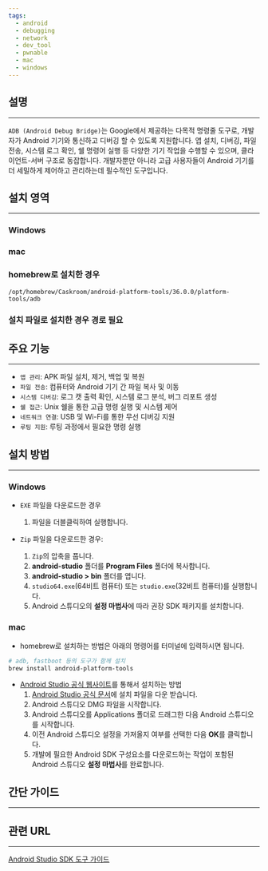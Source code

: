 ```yaml
---
tags:
  - android
  - debugging
  - network
  - dev_tool
  - pwnable
  - mac
  - windows
---
```

## 설명
---
`ADB (Android Debug Bridge)`는 Google에서 제공하는 다목적 명령줄 도구로, 개발자가 Android 기기와 통신하고 디버깅 할 수 있도록 지원합니다. 앱 설치, 디버깅, 파일 전송, 시스템 로그 확인, 쉘 명령어 실행 등 다양한 기기 작업을 수행할 수 있으며, 클라이언트-서버 구조로 동잡합니다. 개발자뿐만 아니라 고급 사용자들이 Android 기기를 더 세밀하게 제어하고 관리하는데 필수적인 도구입니다.

## 설치 영역
---
### Windows


### mac
### homebrew로 설치한 경우
`/opt/homebrew/Caskroom/android-platform-tools/36.0.0/platform-tools/adb`
### 설치 파일로 설치한 경우 경로 필요
## 주요 기능
---
- `앱 관리`: APK 파일 설치, 제거, 백업 및 복원
- `파일 전송`: 컴퓨터와 Android 기기 간 파일 복사 및 이동
- `시스템 디버깅`: 로그 캣 출력 확인, 시스템 로그 분석, 버그 리포트 생성
- `쉘 접근`: Unix 쉘을 통한 고급 명령 실행 및 시스템 제어
- `네트워크 연결`: USB 및 Wi-Fi를 통한 무선 디버깅 지원
- `루팅 지원`: 루팅 과정에서 필요한 명령 실행

## 설치 방법
---
### Windows
- `EXE` 파일을 다운로드한 경우
	1. 파일을 더블클릭하여 실행합니다.

- `Zip` 파일을 다운로드한 경우:
    1. `Zip`의 압축을 풉니다.
    2. **android-studio** 폴더를 **Program Files** 폴더에 복사합니다.
    3. **android-studio > bin** 폴더를 엽니다.
    4. `studio64.exe`(64비트 컴퓨터) 또는 `studio.exe`(32비트 컴퓨터)를 실행합니다.
    5. Android 스튜디오의 **설정 마법사**에 따라 권장 SDK 패키지를 설치합니다.

### mac
- homebrew로 설치하는 방법은 아래의 명령어를 터미널에 입력하시면 됩니다.
```sh
# adb, fastboot 등의 도구가 함께 설치
brew install android-platform-tools
```

- [Android Studio 공식 웹사이트](https://developer.android.com/studio?hl=ko)를 통해서 설치하는 방법
	1. [Android Studio 공식 문서](https://developer.android.com/studio?hl=ko)에 설치 파일을 다운 받습니다.
	2. Android 스튜디오 DMG 파일을 시작합니다.
	3. Android 스튜디오를 Applications 폴더로 드래그한 다음 Android 스튜디오를 시작합니다.
	4. 이전 Android 스튜디오 설정을 가져올지 여부를 선택한 다음 **OK**를 클릭합니다.
	5. 개발에 필요한 Android SDK 구성요소를 다운로드하는 작업이 포함된 Android 스튜디오 **설정 마법사**를 완료합니다.

## 간단 가이드
---


## 관련 URL
---
[Android Studio SDK 도구 가이드](https://developer.android.com/tools/releases/platform-tools?hl=ko)

